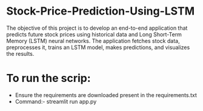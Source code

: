 # Stock-Price-Prediction-Using-LSTM
The objective of this project is to develop an end-to-end application that predicts future stock prices using historical data and Long Short-Term Memory (LSTM) neural networks. The application fetches stock data, preprocesses it, trains an LSTM model, makes predictions, and visualizes the results.


# To run the scrip:
- Ensure the requirements are downloaded present in the requirements.txt
- Command:- streamlit run app.py
